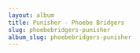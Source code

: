 ```yaml
---
layout: album
title: Punisher - Phoebe Bridgers
slug: phoebebridgers-punisher
album_slug: phoebebridgers-punisher
---
```

